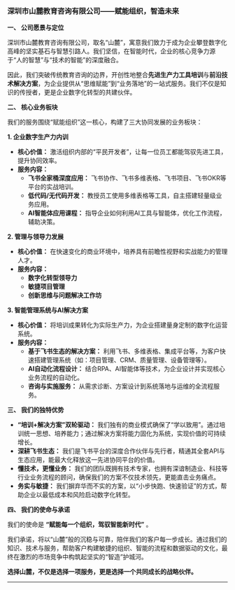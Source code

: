 ### **深圳市山麓教育咨询有限公司——赋能组织，智造未来**

**一、 公司愿景与定位**

深圳市山麓教育咨询有限公司，取名“山麓”，寓意我们致力于成为企业攀登数字化高峰的坚实基石与智慧引路人。我们坚信，在智能时代，企业的核心竞争力源于“人的智慧”与“技术的智能”的深度融合。

因此，我们突破传统教育咨询的边界，开创性地整合**先进生产力工具培训**与**前沿技术解决方案**，为企业提供从“思维赋能”到“业务落地”的一站式服务。我们不仅是知识的传授者，更是企业数字化转型的共建伙伴。

**二、 核心业务板块**

我们的服务围绕“赋能组织”这一核心，构建了三大协同发展的业务板块：

**1. 企业数字生产力内训**
- **核心价值：** 激活组织内部的“平民开发者”，让每一位员工都能驾驭先进工具，提升协同效率。
- **服务内容：**
    - **飞书全家桶深度应用：** 飞书协作、飞书多维表格、飞书项目、飞书OKR等平台的实战培训。
    - **低代码/无代码开发：** 教授员工使用多维表格等工具，自主搭建轻量级业务应用。
    - **AI智能体应用课程：** 指导企业如何利用AI工具与智能体，优化工作流程，辅助决策。

**2. 管理与领导力发展**
- **核心价值：** 在快速变化的商业环境中，培养具有前瞻性视野和实战能力的管理人才。
- **服务内容：**
    - **数字化转型领导力**
    - **敏捷项目管理**
    - **创新思维与问题解决工作坊**

**3. 智能管理系统与AI解决方案**
- **核心价值：** 将培训成果转化为实际生产力，为企业搭建量身定制的数字化运营系统。
- **服务内容：**
    - **基于飞书生态的解决方案：** 利用飞书、多维表格、集成平台等，为客户快速搭建管理系统（如：项目管理、CRM、质量管理、设备管理等）。
    - **AI自动化流程设计：** 结合RPA、AI智能体等技术，为企业设计并实现核心业务流程的自动化。
    - **咨询与实施服务：** 从需求诊断、方案设计到系统落地与运维的全流程服务。

**三、 我们的独特优势**

- **“培训+解决方案”双轮驱动：** 我们独有的商业模式确保了“学以致用”。通过培训统一思想、培养能力；通过解决方案将能力固化为系统，实现价值的可持续增长。
- **深耕飞书生态：** 我们是飞书平台的深度合作伙伴与先行者，精通其全套API与生态应用，能最大化释放这一先进协同平台的价值。
- **懂技术，更懂业务：** 我们的团队既拥有技术专家，也拥有深谙制造业、科技等行业业务流程的顾问，确保我们的方案不仅技术领先，更能直击业务痛点。
- **务实与敏捷：** 我们摒弃华而不实的方案，以“小步快跑、快速验证”的方式，帮助企业以最低成本和风险启动数字化转型。

**四、 我们的使命与承诺**

我们的使命是 **“赋能每一个组织，驾驭智能新时代”** 。

我们承诺，将以“山麓”般的沉稳与可靠，陪伴我们的客户每一步成长。通过我们的知识、技术与服务，帮助客户构建敏捷的组织、智能的流程和数据驱动的文化，最终在激烈的市场竞争中构筑起坚实的“智造”护城河。

**选择山麓，不仅是选择一项服务，更是选择一个共同成长的战略伙伴。**

---
